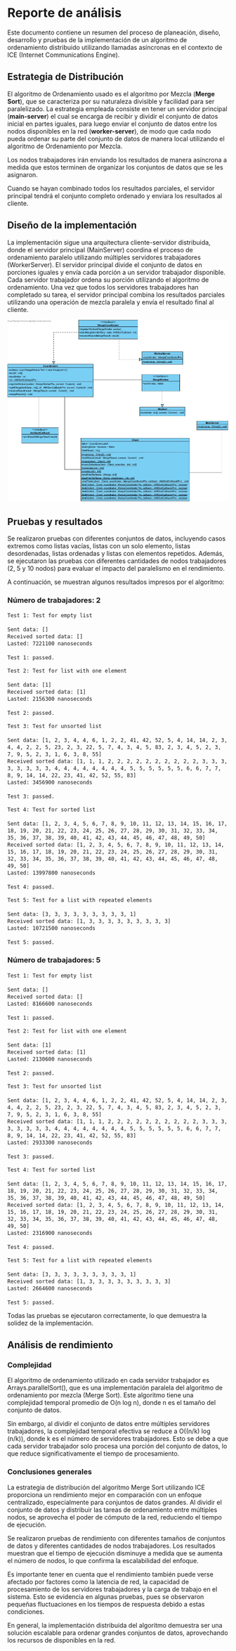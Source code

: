 # Reporte de análisis

Este documento contiene un resumen del proceso de planeación, diseño, desarrollo y pruebas de la implementación de un algoritmo de ordenamiento distribuido utilizando llamadas asíncronas en el contexto de ICE (Internet Communications Engine).

## Estrategia de Distribución

El algoritmo de Ordenamiento usado es el algoritmo por Mezcla (**Merge Sort**), que se caracteriza por su naturaleza divisible y facilidad para ser paralelizado. La estrategia empleada consiste en tener un servidor principal (**main-server**) el cual se encarga de recibir y dividir el conjunto de datos inicial en partes iguales, para luego enviar el conjunto de datos entre los nodos disponibles en la red (**worker-server**), de modo que cada nodo pueda ordenar su parte del conjunto de datos de manera local utilizando el algoritmo de Ordenamiento por Mezcla.

Los nodos trabajadores irán enviando los resultados de manera asíncrona a medida que estos terminen de organizar los conjuntos de datos que se les asignaron.

Cuando se hayan combinado todos los resultados parciales, el servidor principal tendrá el conjunto completo ordenado y enviara los resultados al cliente.

## Diseño de la implementación

La implementación sigue una arquitectura cliente-servidor distribuida, donde el servidor principal (MainServer) coordina el proceso de ordenamiento paralelo utilizando múltiples servidores trabajadores (WorkerServer). El servidor principal divide el conjunto de datos en porciones iguales y envía cada porción a un servidor trabajador disponible. Cada servidor trabajador ordena su porción utilizando el algoritmo de ordenamiento. Una vez que todos los servidores trabajadores han completado su tarea, el servidor principal combina los resultados parciales utilizando una operación de mezcla paralela y envía el resultado final al cliente.

![Diagrama de clases](./ICE.jpg)

## Pruebas y resultados

Se realizaron pruebas con diferentes conjuntos de datos, incluyendo casos extremos como listas vacías, listas con un solo elemento, listas desordenadas, listas ordenadas y listas con elementos repetidos. Además, se ejecutaron las pruebas con diferentes cantidades de nodos trabajadores (2, 5 y 10 nodos) para evaluar el impacto del paralelismo en el rendimiento. 

A continuación, se muestran algunos resultados impresos por el algoritmo:

### Número de trabajadores: 2

```
Test 1: Test for empty list

Sent data: []
Received sorted data: []
Lasted: 7221100 nanoseconds

Test 1: passed.
```

```
Test 2: Test for list with one element

Sent data: [1]
Received sorted data: [1]
Lasted: 2156300 nanoseconds

Test 2: passed.
```

```
Test 3: Test for unsorted list

Sent data: [1, 2, 3, 4, 4, 6, 1, 2, 2, 41, 42, 52, 5, 4, 14, 14, 2, 3, 4, 4, 2, 2, 5, 23, 2, 3, 22, 5, 7, 4, 3, 4, 5, 83, 2, 3, 4, 5, 2, 3, 7, 9, 5, 2, 3, 1, 6, 3, 8, 55]
Received sorted data: [1, 1, 1, 2, 2, 2, 2, 2, 2, 2, 2, 2, 2, 3, 3, 3, 3, 3, 3, 3, 3, 4, 4, 4, 4, 4, 4, 4, 4, 5, 5, 5, 5, 5, 5, 6, 6, 7, 7, 8, 9, 14, 14, 22, 23, 41, 42, 52, 55, 83]
Lasted: 3456900 nanoseconds

Test 3: passed.
```

```
Test 4: Test for sorted list

Sent data: [1, 2, 3, 4, 5, 6, 7, 8, 9, 10, 11, 12, 13, 14, 15, 16, 17, 18, 19, 20, 21, 22, 23, 24, 25, 26, 27, 28, 29, 30, 31, 32, 33, 34, 35, 36, 37, 38, 39, 40, 41, 42, 43, 44, 45, 46, 47, 48, 49, 50]
Received sorted data: [1, 2, 3, 4, 5, 6, 7, 8, 9, 10, 11, 12, 13, 14, 15, 16, 17, 18, 19, 20, 21, 22, 23, 24, 25, 26, 27, 28, 29, 30, 31, 32, 33, 34, 35, 36, 37, 38, 39, 40, 41, 42, 43, 44, 45, 46, 47, 48, 49, 50]
Lasted: 13997800 nanoseconds

Test 4: passed.
```

```
Test 5: Test for a list with repeated elements

Sent data: [3, 3, 3, 3, 3, 3, 3, 3, 3, 1]
Received sorted data: [1, 3, 3, 3, 3, 3, 3, 3, 3, 3]
Lasted: 10721500 nanoseconds

Test 5: passed.
```

### Número de trabajadores: 5

```
Test 1: Test for empty list

Sent data: []
Received sorted data: []
Lasted: 8166600 nanoseconds

Test 1: passed.
```

```
Test 2: Test for list with one element

Sent data: [1]
Received sorted data: [1]
Lasted: 2130600 nanoseconds

Test 2: passed.
```

```
Test 3: Test for unsorted list

Sent data: [1, 2, 3, 4, 4, 6, 1, 2, 2, 41, 42, 52, 5, 4, 14, 14, 2, 3, 4, 4, 2, 2, 5, 23, 2, 3, 22, 5, 7, 4, 3, 4, 5, 83, 2, 3, 4, 5, 2, 3, 7, 9, 5, 2, 3, 1, 6, 3, 8, 55]
Received sorted data: [1, 1, 1, 2, 2, 2, 2, 2, 2, 2, 2, 2, 2, 3, 3, 3, 3, 3, 3, 3, 3, 4, 4, 4, 4, 4, 4, 4, 4, 5, 5, 5, 5, 5, 5, 6, 6, 7, 7, 8, 9, 14, 14, 22, 23, 41, 42, 52, 55, 83]
Lasted: 2933300 nanoseconds

Test 3: passed.
```

```
Test 4: Test for sorted list

Sent data: [1, 2, 3, 4, 5, 6, 7, 8, 9, 10, 11, 12, 13, 14, 15, 16, 17, 18, 19, 20, 21, 22, 23, 24, 25, 26, 27, 28, 29, 30, 31, 32, 33, 34, 35, 36, 37, 38, 39, 40, 41, 42, 43, 44, 45, 46, 47, 48, 49, 50]
Received sorted data: [1, 2, 3, 4, 5, 6, 7, 8, 9, 10, 11, 12, 13, 14, 15, 16, 17, 18, 19, 20, 21, 22, 23, 24, 25, 26, 27, 28, 29, 30, 31, 32, 33, 34, 35, 36, 37, 38, 39, 40, 41, 42, 43, 44, 45, 46, 47, 48, 49, 50]
Lasted: 2316900 nanoseconds

Test 4: passed.
```

```
Test 5: Test for a list with repeated elements

Sent data: [3, 3, 3, 3, 3, 3, 3, 3, 3, 1]
Received sorted data: [1, 3, 3, 3, 3, 3, 3, 3, 3, 3]
Lasted: 2664600 nanoseconds

Test 5: passed.
```

Todas las pruebas se ejecutaron correctamente, lo que demuestra la solidez de la implementación.

## Análisis de rendimiento

### Complejidad

El algoritmo de ordenamiento utilizado en cada servidor trabajador es Arrays.parallelSort(), que es una implementación paralela del algoritmo de ordenamiento por mezcla (Merge Sort). Este algoritmo tiene una complejidad temporal promedio de O(n log n), donde n es el tamaño del conjunto de datos.

Sin embargo, al dividir el conjunto de datos entre múltiples servidores trabajadores, la complejidad temporal efectiva se reduce a O((n/k) log (n/k)), donde k es el número de servidores trabajadores. Esto se debe a que cada servidor trabajador solo procesa una porción del conjunto de datos, lo que reduce significativamente el tiempo de procesamiento.

### Conclusiones generales

La estrategia de distribución del algoritmo Merge Sort utilizando ICE proporciona un rendimiento mejor en comparación con un enfoque centralizado, especialmente para conjuntos de datos grandes. Al dividir el conjunto de datos y distribuir las tareas de ordenamiento entre múltiples nodos, se aprovecha el poder de cómputo de la red, reduciendo el tiempo de ejecución.

Se realizaron pruebas de rendimiento con diferentes tamaños de conjuntos de datos y diferentes cantidades de nodos trabajadores. Los resultados muestran que el tiempo de ejecución disminuye a medida que se aumenta el número de nodos, lo que confirma la escalabilidad del enfoque.

Es importante tener en cuenta que el rendimiento también puede verse afectado por factores como la latencia de red, la capacidad de procesamiento de los servidores trabajadores y la carga de trabajo en el sistema. Esto se evidencia en algunas pruebas, pues se observaron pequeñas fluctuaciones en los tiempos de respuesta debido a estas condiciones.

En general, la implementación distribuida del algoritmo demuestra ser una solución escalable para ordenar grandes conjuntos de datos, aprovechando los recursos de disponibles en la red.
